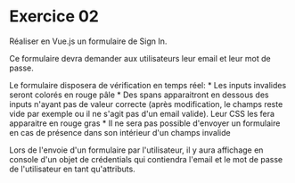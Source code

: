 # Exercice 02 

Réaliser en Vue.js un formulaire de Sign In. 

Ce formulaire devra demander aux utilisateurs leur email et leur mot de passe. 

Le formulaire disposera de vérification en temps réel: 
    * Les inputs invalides seront colorés en rouge pâle
    * Des spans apparaitront en dessous des inputs n'ayant pas de valeur correcte (après modification, le champs reste vide par exemple ou il ne s'agit pas d'un email valide). Leur CSS les fera apparaitre en rouge gras
    * Il ne sera pas possible d'envoyer un formulaire en cas de présence dans son intérieur d'un champs invalide

Lors de l'envoie d'un formulaire par l'utilisateur, il y aura affichage en console d'un objet de crédentials qui contiendra l'email et le mot de passe de l'utilisateur en tant qu'attributs.
